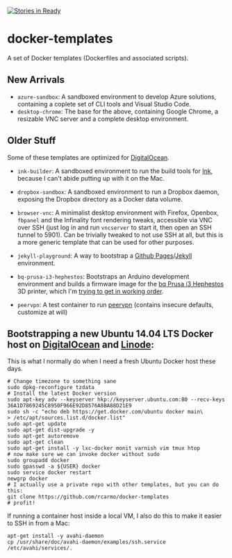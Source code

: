 [![Stories in Ready](https://badge.waffle.io/rcarmo/docker-templates.png?label=ready&title=Ready)](https://waffle.io/rcarmo/docker-templates)
# docker-templates

A set of Docker templates (Dockerfiles and associated scripts). 

## New Arrivals

* `azure-sandbox`: A sandboxed environment to develop Azure solutions, containing a coplete set of CLI tools and Visual Studio Code.
* `desktop-chrome`: The base for the above, containing Google Chrome, a resizable VNC server and a complete desktop environment.

## Older Stuff

Some of these templates are optimized for [DigitalOcean][do].

* `ink-builder`: A sandboxed environment to run the build tools for [Ink](https://github.com/sapo/Ink), because I can't abide putting up with it on the Mac.

* `dropbox-sandbox`: A sandboxed environment to run a Dropbox daemon, exposing the Dropbox directory as a Docker data volume.

* `browser-vnc`: A minimalist desktop environment with Firefox, Openbox, `fbpanel` and the Infinality font rendering tweaks, accessible via VNC over SSH (just log in and run `vncserver` to start it, then open an SSH tunnel to 5901). Can be trivially tweaked to not use SSH at all, but this is a more generic template that can be used for other purposes.

* `jekyll-playground`: A way to bootstrap a [Github Pages][ghh]/[Jekyll][jk] environment.

* `bq-prusa-i3-hephestos`: Bootstraps an Arduino development environment and builds a firmware image for the [bq Prusa i3 Hephestos][bq] 3D printer, which I'm [trying to get in working order][b1].

* `peervpn`: A test container to run [peervpn][peervpn] (contains insecure defaults, customize at will)

## Bootstrapping a new Ubuntu 14.04 LTS Docker host on [DigitalOcean][do] and [Linode](http://www.linode.com):

This is what I normally do when I need a fresh Ubuntu Docker host these days. 

```
# Change timezone to something sane
sudo dpkg-reconfigure tzdata
# Install the latest Docker version
sudo apt-key adv --keyserver hkp://keyserver.ubuntu.com:80 --recv-keys 36A1D7869245C8950F966E92D8576A8BA88D21E9
sudo sh -c "echo deb https://get.docker.com/ubuntu docker main\
> /etc/apt/sources.list.d/docker.list"
sudo apt-get update
sudo apt-get dist-upgrade -y
sudo apt-get autoremove
sudo apt-get clean
sudo apt-get install -y lxc-docker monit varnish vim tmux htop
# now make sure we can invoke docker without sudo
sudo groupadd docker
sudo gpasswd -a ${USER} docker
sudo service docker restart
newgrp docker
# I actually use a private repo with other templates, but you can do this:
git clone https://github.com/rcarmo/docker-templates
# profit!
```

If running a container host inside a local VM, I also do this to make it easier to SSH in from a Mac:

```
apt-get install -y avahi-daemon
cp /usr/share/doc/avahi-daemon/examples/ssh.service /etc/avahi/services/.
```


[jk]: http://jekyllrb.com/
[gh]: https://github.com/github/pages-gem
[ghh]: https://help.github.com/articles/using-jekyll-with-pages/
[do]: https://www.digitalocean.com/?refcode=5090627e4da5
[bq]: http://www.bqreaders.com/gb/products/prusa-hephestos.html
[b1]: http://the.taoofmac.com/space/blog/2014/11/01/1230#3d-printing-speed-bumps
[peervpn]: http://www.peervpn.net
